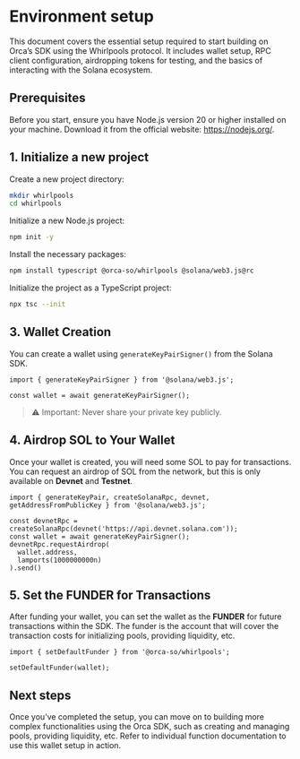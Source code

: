 # Environment setup

This document covers the essential setup required to start building on Orca’s SDK using the Whirlpools protocol. It includes wallet setup, RPC client configuration, airdropping tokens for testing, and the basics of interacting with the Solana ecosystem.

## Prerequisites

Before you start, ensure you have Node.js version 20 or higher installed on your machine. Download it from the official website: https://nodejs.org/.

## 1. Initialize a new project
Create a new project directory:

```bash
mkdir whirlpools
cd whirlpools
```

Initialize a new Node.js project:

```bash
npm init -y
```

Install the necessary packages:

```bash
npm install typescript @orca-so/whirlpools @solana/web3.js@rc
```

Initialize the project as a TypeScript project:

```bash
npx tsc --init
```

## 3. Wallet Creation

You can create a wallet using `generateKeyPairSigner()` from the Solana SDK.

```tsx
import { generateKeyPairSigner } from '@solana/web3.js';

const wallet = await generateKeyPairSigner();
```

> ⚠️ Important: Never share your private key publicly.

## 4. Airdrop SOL to Your Wallet

Once your wallet is created, you will need some SOL to pay for transactions. You can request an airdrop of SOL from the network, but this is only available on **Devnet** and **Testnet**.

```tsx
import { generateKeyPair, createSolanaRpc, devnet, getAddressFromPublicKey } from '@solana/web3.js';

const devnetRpc = createSolanaRpc(devnet('https://api.devnet.solana.com'));
const wallet = await generateKeyPairSigner();
devnetRpc.requestAirdrop(
  wallet.address,
  lamports(1000000000n)
).send()
```

## 5. Set the FUNDER for Transactions

After funding your wallet, you can set the wallet as the **FUNDER** for future transactions within the SDK. The funder is the account that will cover the transaction costs for initializing pools, providing liquidity, etc.
```tsx
import { setDefaultFunder } from '@orca-so/whirlpools';

setDefaultFunder(wallet);
```

## Next steps

Once you’ve completed the setup, you can move on to building more complex functionalities using the Orca SDK, such as creating and managing pools, providing liquidity, etc. Refer to individual function documentation to use this wallet setup in action.